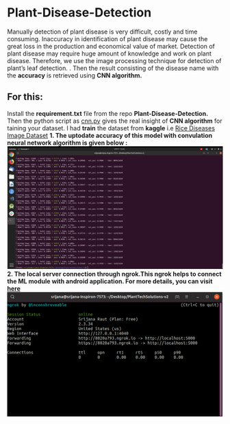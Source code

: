 # Plant-Disease-Detection
Manually detection of plant disease is very difficult, costly and time consuming. Inaccuracy in identification of plant disease may cause the great loss in the production and economical value of market. Detection of plant disease may require huge amount of knowledge and work on plant disease. Therefore, we use the image processing technique for detection of plant’s leaf detection. . Then the result consisting of the disease name with the **accuracy** is retrieved using **CNN algorithm.**
## For this:
Install the **requirement.txt** file from the repo **Plant-Disease-Detection.** Then the python script as  [cnn.py](https://github.com/rautsrijana/Plant-Disease-Detection/blob/master/cnn.py) gives the real insight of **CNN algorithm** for taining your dataset. I had **train** the dataset from **kaggle** i.e [Rice Diseases Image Dataset](https://www.kaggle.com/minhhuy2810/rice-diseases-image-dataset#LabelledRice.zip)
**1. The uptodate accuracy of this model with convulation neural network algorithm is given below :**
![](finaaall.png)
**2. The local server connection through ngrok.This ngrok helps to connect the ML module with android application. For more details, you can visit [here](https://dashboard.ngrok.com/get-started)**
![](ngrok.png)
 
